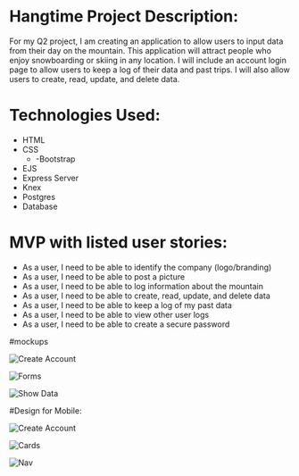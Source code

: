
 # Hangtime Project Description:
For my Q2 project, I am creating an application to allow users to input data from their day on the mountain. This application will attract people who enjoy snowboarding or skiing in any location. I will include an account login page to allow users to keep a log of their data and past trips. I will also allow users to create, read, update, and delete data.

# Technologies Used: 
  * HTML 
  * CSS 
    * -Bootstrap 
  * EJS 
  * Express Server 
  * Knex 
  * Postgres 
  * Database

  # MVP with listed user stories: 
*	As a user, I need to be able to identify the company (logo/branding) 
*	As a user, I need to be able to post a picture 
* As a user, I need to be able to log information about the mountain 
*	As a user, I need to be able to create, read, update, and delete data 
*	As a user, I need to be able to keep a log of my past data 
*	As a user, I need to be able to view other user logs 
*	As a user, I need to be able to create a secure password


#mockups

![Create Account](https://github.com/rkborgstrom/hangtime/blob/master/public/images/image1.jpg)
  
![Forms](https://github.com/rkborgstrom/hangtime/blob/master/public/images/image2.jpg)

![Show Data](https://github.com/rkborgstrom/hangtime/blob/master/public/images/image3.jpg)

#Design for Mobile: 

![Create Account](https://github.com/rkborgstrom/hangtime/blob/master/public/images/IMG_2300.PNG)
  
![Cards](https://github.com/rkborgstrom/hangtime/blob/master/public/images/IMG_2301.PNG)

![Nav](https://github.com/rkborgstrom/hangtime/blob/master/public/images/IMG_2302.PNG)


